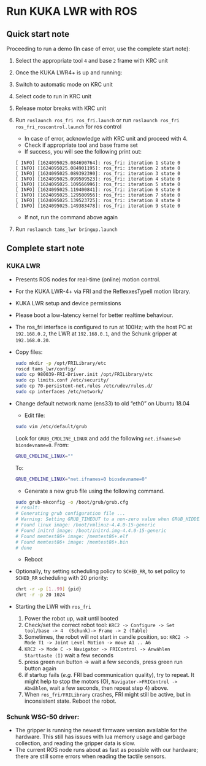 # Run KUKA LWR with ROS

## Quick start note
Proceeding to run a demo (In case of error, use the complete start note):
1. Select the appropriate tool `4` and base `2` frame with KRC unit
1. Once the KUKA LWR4+ is up and running:
1. Switch to automatic mode on KRC unit
1. Select code to run in KRC unit
1. Release motor breaks with KRC unit
1. Run `roslaunch ros_fri ros_fri.launch` or run `roslaunch ros_fri ros_fri_roscontrol.launch` for ros control
    - In case of error, acknowledge with KRC unit and proceed with 4.
    - Check if appropriate tool and base frame set
    - If success, you will see the following print out:
    ```
    [ INFO] [1624095025.084690764]: ros_fri: iteration 1 state 0
    [ INFO] [1624095025.084901195]: ros_fri: iteration 2 state 0
    [ INFO] [1624095025.089392390]: ros_fri: iteration 3 state 0
    [ INFO] [1624095025.099509523]: ros_fri: iteration 4 state 0
    [ INFO] [1624095025.109566996]: ros_fri: iteration 5 state 0
    [ INFO] [1624095025.119400841]: ros_fri: iteration 6 state 0
    [ INFO] [1624095025.129500956]: ros_fri: iteration 7 state 0
    [ INFO] [1624095025.139523725]: ros_fri: iteration 8 state 0
    [ INFO] [1624095025.149383478]: ros_fri: iteration 9 state 0
    ```
    - If not, run the command above again

1. Run `roslaunch tams_lwr bringup.launch`


## Complete start note

### KUKA LWR
- Presents ROS nodes for real-time (online) motion control.
- For the KUKA LWR-4+ via FRI and the ReflexxesTypeII motion library.
- KUKA LWR setup and device permissions
- Please boot a low-latency kernel for better realtime behaviour.
- The ros_fri interface is configured to run at 100Hz; with the host PC at `192.168.0.2`, the LWR at `192.168.0.1`, and the Schunk gripper at `192.168.0.20`.

- Copy files:
    ```bash
    sudo mkdir -p /opt/FRILibrary/etc
    roscd tams_lwr/config/
    sudo cp 980039-FRI-Driver.init /opt/FRILibrary/etc
    sudo cp limits.conf /etc/security/
    sudo cp 70-persistent-net.rules /etc/udev/rules.d/
    sudo cp interfaces /etc/network/
    ```

- Change default network name (ens33) to old “eth0” on Ubuntu 18.04
    - Edit file:
    ```bash
    sudo vim /etc/default/grub
    ```
    Look for `GRUB_CMDLINE_LINUX` and add the following `net.ifnames=0 biosdevname=0`.
    From:
    ```bash
    GRUB_CMDLINE_LINUX=""
    ```
    To:
    ```bash
    GRUB_CMDLINE_LINUX="net.ifnames=0 biosdevname=0"
    ```
    - Generate a new grub file using the following command.
    ```bash
    sudo grub-mkconfig -o /boot/grub/grub.cfg
    # result:
    # Generating grub configuration file ...
    # Warning: Setting GRUB_TIMEOUT to a non-zero value when GRUB_HIDDEN_TIMEOUT is set is no longer supported.
    # Found linux image: /boot/vmlinuz-4.4.0-15-generic
    # Found initrd image: /boot/initrd.img-4.4.0-15-generic
    # Found memtest86+ image: /memtest86+.elf
    # Found memtest86+ image: /memtest86+.bin
    # done
    ```
    - Reboot

- Optionally, try setting scheduling policy to `SCHED_RR`, to set policy to `SCHED_RR` scheduling with 20 priority:
    ```bash
    chrt -r -p [1..99] {pid}
    chrt -r -p 20 1024
    ```

- Starting the LWR with `ros_fri`
    1. Power the robot up, wait until booted
    2. Check/set the correct robot tool: `KRC2 -> Configure -> Set tool/base -> 4  (Schunk)-> Frame -> 2 (Table)`
    3. Sometimes, the robot will not start in candle position, so: `KRC2 -> Mode T1 -> Joint Level Motion -> move A1 .. A6`
    4. `KRC2 -> Mode C -> Navigator -> FRIControl -> Anwählen Starttaste (I)` wait a few seconds
    5. press green run button -> wait a few seconds, press green run button again
    6. if startup fails (*e.g.* FRI bad communication quality), try to repeat. It might help to stop the motors (O), `Navigator->FRIControl -> Abwählen`, wait a few seconds, then repeat step 4) above.
    7. When `ros_fri/FRILibrary` crashes, FRI might still be active, but in inconsistent state. Reboot the robot.

### Schunk WSG-50 driver:
- The gripper is running the newest firmware version available for the hardware. This still has issues with lua memory usage and garbage collection, and reading the gripper data is slow.
- The current ROS node runs about as fast as possible with our hardware; there are still some errors when reading the tactile sensors.
